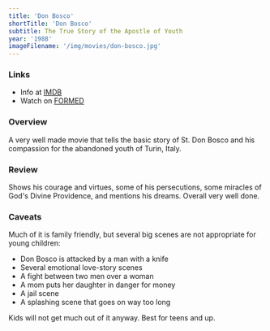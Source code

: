 ```yaml
---
title: 'Don Bosco'
shortTitle: 'Don Bosco'
subtitle: The True Story of the Apostle of Youth
year: '1988'
imageFilename: '/img/movies/don-bosco.jpg'
---
```


### Links

* Info at [IMDB](https://www.imdb.com/title/tt0095051/)
* Watch on [FORMED](https://watch.formed.org/don-bosco-the-true-story-of-the-apostle-of-youth)

### Overview

A very well made movie that tells the basic story of St. Don Bosco and his compassion for the abandoned youth of Turin, Italy.

### Review

Shows his courage and virtues, some of his persecutions, some miracles of God's Divine Providence, and mentions his dreams. Overall very well done.

### Caveats

Much of it is family friendly, but several big scenes are not appropriate for young children:

* Don Bosco is attacked by a man with a knife
* Several emotional love-story scenes
* A fight between two men over a woman
* A mom puts her daughter in danger for money
* A jail scene
* A splashing scene that goes on way too long

Kids will not get much out of it anyway. Best for teens and up.
